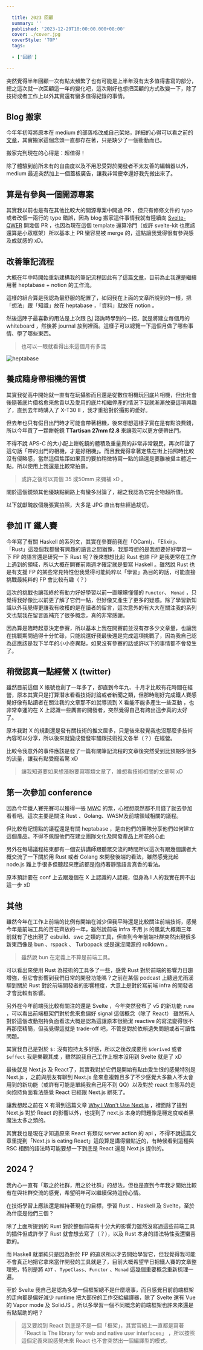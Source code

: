 ```yaml
---
  
  title: 2023 回顧 
  summary: ''
  published: '2023-12-29T10:00:00.000+08:00'
  cover: ./cover.jpg
  coverStyle: 'TOP'
  tags:
  
  - ['回顧']
  
---
```

  

突然覺得半年回顧一次有點太頻繁了也有可能是上半年沒有太多值得書寫的部分，總之這次就一次回顧這一年的變化吧，這次剛好也想把回顧的方式改變一下，除了技術或者工作上以外其實還有蠻多值得紀錄的事情。

## Blog 搬家

今年年初時將原本在 medium 的部落格改成自己架站，詳細的心得可以看之前的[文章](../2023-04-07/)，其實搬家這個念頭一直都存在著，只是缺少了一個衝動而已。

搬家完到現在的心得是：超值得！

除了體驗到前所未有的自由度以及不用忍受對於開發者不太友善的編輯器以外， medium 最近突然加上一個蓋板廣告，讓我非常慶幸還好我先搬出來了。

## 算是有參與一個開源專案

其實我以前也是有在其他比較大的開源專案中開過 PR ，但只有修修文件的 typo 或者改個一兩行的 type 錯誤，因為 blog 搬家這件事情我就有陸續向 [Svelte-QWER](https://github.com/kwchang0831/svelte-QWER) 開幾個 PR ，也因為現在這個 template 還算冷門（或許 svelte-kit 也應該還算是小眾框架）所以基本上 PR 蠻容易被 merge 的，這點讓我覺得很有參與感及成就感的 xD。

## 改善筆記流程

大概在年中時開始重新建構我的筆記流程因此有了這篇[文章](../2023-12-21/)，目前為止我還是繼續用著 heptabase + notion 的工作流。

這樣的組合算是我認為最舒服的配置了，如同我在上面的文章所說到的一樣，把「想法」跟「知識」放在 heptabase ，「資料」就放在 notion 。

然後這陣子最喜歡的用法是上次跟 [PJ](https://pinchlime.com/) 諮詢時學到的一招，就是將建立每個月的 whiteboard ，然後將 journal 放到裡面。這樣子可以總覽一下這個月做了哪些事情、學了哪些東西。

> 也可以一眼就看得出來這個月有多混
> 

![heptabase](/2023-12-29/heptabase.jpg)

## 養成隨身帶相機的習慣

其實我從高中開始就一直有在玩攝影而且還是從數位相機玩回底片相機，但出社會後隨著底片價格愈來愈貴以及愛用的底片相繼停產的情況下我就漸漸放棄這項興趣了，直到去年時購入了 X-T30 II ，我才重拾對於攝影的愛好。

但去年也只有假日出門時才可能會帶著相機，後來想想這樣子實在是有點浪費錢，所以今年買了一顆餅乾鏡 **TTartisan 27mm f2.8**  來讓我可以更方便帶出門。

不得不說 APS-C 的大小配上餅乾鏡的體積及重量真的非常非常親民，再次印證了這句話「帶的出門的相機，才是好相機」。而且我覺得拿著定焦在街上拍照時比較沒有侵略感，當然這個焦距如果真的要拍稍微特寫一點的話還是要離被攝主體近一點，所以使用上我還是比較常拍景。

> 或許之後可以買個 35 或50mm  來彌補 xD 。
> 

關於這個鏡頭其他優缺點網路上有蠻多討論了，總之我認為它完全物超所值。

以下就獻醜放個幾張實拍照，大多是 JPG 直出有些經過裁切。

<ImgZoom src="https://r2.toddliao.dev/2023-12-29/xt30ii-4.jpeg"  class="w-full object-cover"/>
<div class="flex gap-x-8">
  <ImgZoom src="https://r2.toddliao.dev/2023-12-29/xt30ii-1.jpg"  class="w-full object-cover"/>
  <ImgZoom src="https://r2.toddliao.dev/2023-12-29/xt30ii-2.jpg"  class="w-full object-cover"/>
</div>

## 參加 IT 鐵人賽

今年寫了有關 Haskell 的系列文，其實在參賽前我在「OCaml」、「Elixir」、「Rust」這幾個我都蠻有興趣的語言之間猶豫，我那時想的是我想要好好學習一下 FP 的語言還是研究一下 Rust 呢？後來想想比起 Rust 也許 FP 是我更常在工作上遇到的領域，所以大概在開賽前兩週才確定就是要寫 Haskell 。雖然說 Rust 也是有支援 FP 的某些常見特性但我覺得可能純粹以「學習」為目的的話，可能直接挑戰最純粹的 FP 會比較有趣（？）

這次的挑戰也讓我終於有動力好好學習以前一直矇矇懂懂的 `Functor`、 `Monad` ，只覺得我好像比以前更了解了它們一點，但好像又產生了更多的疑惑。除了學習新知識以外我覺得更讓我有收穫的是在讀者的留言，這次意外的有大大在關注我的系列文也幫我在留言區補充了很多概念，真的非常感謝。

因為算是臨時起意決定參賽，所以基本上我在開賽前並沒有存多少文章量，也讓我在挑戰期間過得十分忙碌，只能說還好我最後還是完成這項挑戰了，因為我自己認為這應該是我下半年的小小奇異點，如果沒有參賽的話或許以下的事情都不會發生了。

## 稍微認真一點經營 X (twitter)

雖然目前這個 X 帳號也創了一年多了，卻直到今年九、十月才比較有花時間在經營，原本其實只是打算潛水看看技術討論或者新聞之類，但那時剛好完成鐵人賽感覺好像有點讀者在關注我的文章那不如就導流到 X 看能不能多產生一些互動 ，也非常幸運的在 X 上認識一些厲害的開發者，突然覺得自己有跨出這步真的太好了。

原本我對 X 的規劃還是發有關技術的推文居多，只是後來發覺我也沒那麼多技術內容可以分享，所以後來就變成發發牢騷跟技術推文各半（？）在經營。

比較令我意外的事件應該是發了一篇有關筆記流程的文章後突然受到比預期多很多的流量，讓我有點受寵若驚 xD 

> 讓我知道要如果想漲粉要寫哪類文章了，誰想看技術相關的文章啊 xD
> 

## 第一次參加 conference

因為今年鐵人賽完賽可以獲得一張 [MWC](https://modernweb.tw/) 的票，心裡想既然都不用錢了就去參加看看吧。這次主要是關注 Rust 、Golang、WASM及前端領域相關的議程。

但比較有記憶點的議程還是有關 heptabase ，是由他們的團隊分享他們如何建立這個產品。不得不佩服他們在建立團隊文化及開發產品上所花的心血

另外在每場議程結束都有一個安排講師跟聽眾交流的時間所以這次有跟幾個講者大概交流了一下關於用 Rust 或者 Golang 來開發後端的看法，雖然感覺比起 node.js 難上手很多但聽起來應該都是抱持著靜態語言真香的看法。

原本預計要在 conf 上去跟幾個在 X 上認識的人認親，但身為 I 人的我實在跨不出這一步 xD 

## 其他

雖然今年在工作上前端的比例有開始在減少但我平時還是比較關注前端技術，感覺今年是前端工具的百花齊放的一年，雖然說前端 infra 不用 js 的風氣大概兩三年前就有了也出現了 esbuild、swc 之類的工具，但直到今年前端社群突然出現很多新東西像是 bun 、rspack 、 Turbopack 或是還沒開源的 rolldown 。

> 雖然說 bun 在定義上不算是前端工具。
> 

可以看出來使用 Rust 為技術的工具多了一些，感覺 Rust 對於前端的影響力日趨增強，但它會影響到我們日常的開發功能嗎？之前在某個 podcast 上聽過尤雨溪聊到關於 Rust 對於前端開發者的影響程度，大意上是對於寫前端 infra 的開發者才會比較有影響。

另外在今年前端我比較有關注的還是 Svelte ，今年突然發布了 v5 的新功能 `rune` ，可以看出前端框架們對於愈來愈偏好 signal 這個概念（除了 React） 雖然有人對於這個改動抱持負面看法大概是認為這讓原本很簡潔 reactive 的寫法變得很不再那麼精簡，但我覺得這就是 trade-off 吧，不管是對於依賴遺失問題或者可讀性問題。

其實我自己是對於 `$:` 沒有抱持太多好感，所以之後改成要用 `$derived` 或者 `$effect` 我是樂觀其成 ，雖然說我自己工作上根本沒用到 Svelte 就是了 xD

最後就是 Next.js 及 React了，其實我對於它們是開始有點由愛生恨的感覺特別是 Next.js ，之前與朋友有聊到 Next.js 愈來愈複雜且多了不少感覺大多數人不太會用到的新功能（或許有可能是單純我自己用不到 QQ）以及對於 react 生態系的走向抱持負面看法感覺 React 已經跟 Next.js 綁死了。

讓我想起之前在 X 有滑到這篇文章  [Why I Won't Use Next.js](https://www.epicweb.dev/why-i-wont-use-nextjs) ，裡面除了提到 Next.js 對於 React 的影響以外，也提到了 next.js 本身的問題像是穩定度或者黑魔法太多之類的。

其實我也是現在才知道原來 React 有類似 server action 的 api ，不得不說這篇文章里提到「Next.js is eating React」這段算是講得蠻貼近的，有時候看到這種與 RSC 相關的語法時可能要想一下到底是 React 還是 Next.js 提供的。

## 2024？

我內心一直有「取之於社群，用之於社群」的想法，但也是直到今年我才開始比較有在與社群交流的感覺，希望明年可以繼續保持這份心情。

在技術學習上應該還是維持著現在的目標，學習 Rust 、Haskell 及 Svelte，至於為什麼是他們三個？

除了上面所提到的 Rust 對於整個前端有十分大的影響力雖然沒寫過這些前端工具的插件但或許學了 Rust 就會想去寫了（？），以及 Rust 本身的語法特性我還蠻喜歡的。

而 Haskell 就單純只是因為對於 FP 的追求所以才去開始學習它，但我覺得我可能不會真正地把它拿來當作開發的工具就是了，目前大概希望早日把鐵人賽的文章整理完，特別是將 `ADT` 、`TypeClass`、`Functor` 、`Monad` 這幾個重要概念重新梳理一遍。

至於 Svelte 我自己是認為多學一個框架總不是什麼壞事，而且感覺目前前端框架的走向都是偏好減少 runtime 把大部份的工作交給編譯器，除了 Svelte 還有 Vue 的 Vapor mode 及 SolidJS 。所以多學習一個不同概念的前端框架也許未來還是有點幫助的吧？

> 這又要說到 React 到底是不是一個「框架」，其實官網上一直都是寫著「React is The library for web and native user interfaces」 ，所以按照這個定義來說感覺未來 React 也不會突然出一個編譯型的模式。
>